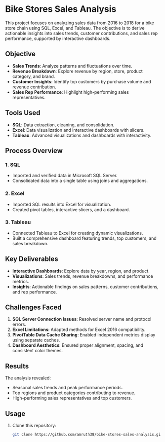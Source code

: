 # Bike Stores Sales Analysis  

This project focuses on analyzing sales data from 2016 to 2018 for a bike store chain using SQL, Excel, and Tableau. The objective is to derive actionable insights into sales trends, customer contributions, and sales rep performance, supported by interactive dashboards.  

## Objective  
- **Sales Trends**: Analyze patterns and fluctuations over time.  
- **Revenue Breakdown**: Explore revenue by region, store, product category, and brand.  
- **Customer Insights**: Identify top customers by purchase volume and revenue contribution.  
- **Sales Rep Performance**: Highlight high-performing sales representatives.  

## Tools Used  
- **SQL**: Data extraction, cleaning, and consolidation.  
- **Excel**: Data visualization and interactive dashboards with slicers.  
- **Tableau**: Advanced visualizations and dashboards with interactivity.  

## Process Overview  

### 1. SQL  
- Imported and verified data in Microsoft SQL Server.  
- Consolidated data into a single table using joins and aggregations.  

### 2. Excel  
- Imported SQL results into Excel for visualization.  
- Created pivot tables, interactive slicers, and a dashboard.  

### 3. Tableau  
- Connected Tableau to Excel for creating dynamic visualizations.  
- Built a comprehensive dashboard featuring trends, top customers, and sales breakdown.  

## Key Deliverables  
- **Interactive Dashboards**: Explore data by year, region, and product.  
- **Visualizations**: Sales trends, revenue breakdowns, and performance metrics.  
- **Insights**: Actionable findings on sales patterns, customer contributions, and rep performance.  

## Challenges Faced  
1. **SQL Server Connection Issues**: Resolved server name and protocol errors.  
2. **Excel Limitations**: Adapted methods for Excel 2016 compatibility.  
3. **PivotTable Data Cache Sharing**: Enabled independent metrics display using separate caches.  
4. **Dashboard Aesthetics**: Ensured proper alignment, spacing, and consistent color themes.  

## Results  
The analysis revealed:  
- Seasonal sales trends and peak performance periods.  
- Top regions and product categories contributing to revenue.  
- High-performing sales representatives and top customers.  

## Usage  
1. Clone this repository:  
   ```bash  
   git clone https://github.com/amruth38/bike-stores-sales-analysis.git  
